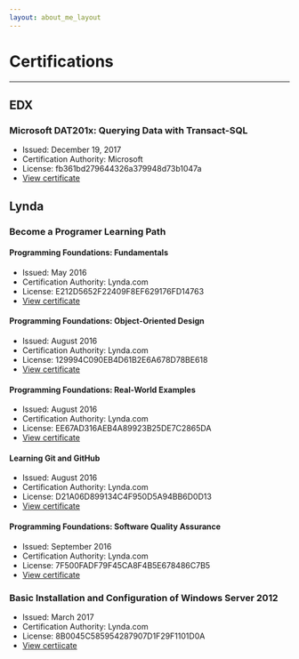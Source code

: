 ```yaml
---
layout: about_me_layout
---
```


<!-- This keeps the title on the browser tab from changing. -->

# Certifications

* * *

## EDX

### Microsoft DAT201x: Querying Data with Transact-SQL

* Issued: December 19, 2017
* Certification Authority: Microsoft
* License: fb361bd279644326a379948d73b1047a
* [View certificate](https://courses.edx.org/certificates/fb361bd279644326a379948d73b1047a)

## Lynda

### Become a Programer Learning Path

#### Programming Foundations: Fundamentals

* Issued: May 2016
* Certification Authority: Lynda.com
* License: E212D5652F22409F8EF629176FD14763
* [View certificate](https://www.lynda.com/home/CertificateOfCompletion/PrintCertificate.aspx?lpk57=E212D5652F22409F8EF629176FD14763)

#### Programming Foundations: Object-Oriented Design

* Issued: August 2016
* Certification Authority: Lynda.com
* License: 129994C090EB4D61B2E6A678D78BE618
* [View certificate](https://www.lynda.com/home/CertificateOfCompletion/PrintCertificate.aspx?lpk57=129994C090EB4D61B2E6A678D78BE618)

#### Programming Foundations: Real-World Examples

* Issued: August 2016
* Certification Authority: Lynda.com
* License: EE67AD316AEB4A89923B25DE7C2865DA
* [View certificate](https://www.lynda.com/home/CertificateOfCompletion/PrintCertificate.aspx?lpk57=EE67AD316AEB4A89923B25DE7C2865DA)

#### Learning Git and GitHub

* Issued: August 2016
* Certification Authority: Lynda.com
* License: D21A06D899134C4F950D5A94BB6D0D13
* [View certificate](https://www.lynda.com/home/CertificateOfCompletion/PrintCertificate.aspx?lpk57=D21A06D899134C4F950D5A94BB6D0D13)

#### Programming Foundations: Software Quality Assurance 

* Issued: September 2016
* Certification Authority: Lynda.com
* License: 7F500FADF79F45CA8F4B5E678486C7B5
* [View certificate](https://www.lynda.com/home/CertificateOfCompletion/PrintCertificate.aspx?lpk57=7F500FADF79F45CA8F4B5E678486C7B5)

### Basic Installation and Configuration of Windows Server 2012

* Issued: March 2017
* Certification Authority: Lynda.com
* License: 8B0045C585954287907D1F29F1101D0A
* [View certiicate](https://www.lynda.com/home/CertificateOfCompletion/PrintCertificate.aspx?lpk57=8B0045C585954287907D1F29F1101D0A)

